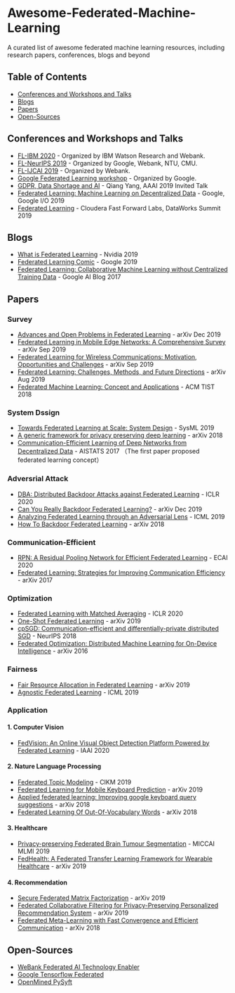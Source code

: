 # Awesome-Federated-Machine-Learning
A curated list of awesome federated machine learning resources, including research papers, conferences, blogs and beyond

## Table of Contents

 - [Conferences and Workshops and Talks](#conferences-and-workshops-and-talks)
 - [Blogs](#blogs)
 - [Papers](#papers)
 - [Open-Sources](#open-sources)
 
## Conferences and Workshops and Talks
 * [FL-IBM 2020](https://federated-learning.bitbucket.io/ibm2020/) - Organized by IBM Watson Research and Webank.
 * [FL-NeurIPS 2019](http://federated-learning.org/fl-neurips-2019/) - Organized by Google, Webank, NTU, CMU.
 * [FL-IJCAI 2019](https://www.ijcai19.org/workshops.html) - Organized by Webank.
 * [Google Federated Learning workshop](https://sites.google.com/view/federated-learning-2019/home) - Organized by Google.
 * [GDPR, Data Shortage and AI](https://vimeo.com/313941621) - Qiang Yang, AAAI 2019 Invited Talk
 * [Federated Learning: Machine Learning on Decentralized Data](https://www.youtube.com/watch?v=89BGjQYA0uE) - Google, Google I/O 2019
 * [Federated Learning](https://www.youtube.com/watch?v=xJkY3ehX_MI) - Cloudera Fast Forward Labs, DataWorks Summit 2019

## Blogs
 * [What is Federated Learning](https://blogs.nvidia.com/blog/2019/10/13/what-is-federated-learning/) - Nvidia 2019
 * [Federated Learning Comic](https://federated.withgoogle.com/) - Google 2019
 * [Federated Learning: Collaborative Machine Learning without Centralized Training Data](https://ai.googleblog.com/2017/04/federated-learning-collaborative.html) - Google AI Blog 2017
 
## Papers

### **Survey**
 * [Advances and Open Problems in Federated Learning](https://arxiv.org/abs/1912.04977) - arXiv Dec 2019
 * [Federated Learning in Mobile Edge Networks: A Comprehensive Survey](https://arxiv.org/abs/1909.11875) - arXiv Sep 2019
 * [Federated Learning for Wireless Communications: Motivation, Opportunities and Challenges](https://arxiv.org/abs/1908.06847) - arXiv Sep 2019
 * [Federated Learning: Challenges, Methods, and Future Directions](https://arxiv.org/abs/1908.07873) - arXiv Aug 2019 
 * [Federated Machine Learning: Concept and Applications](https://arxiv.org/abs/1902.04885) - ACM TIST 2018
 

### **System Dssign**
 * [Towards Federated Learning at Scale: System Design](https://arxiv.org/abs/1902.01046) - SysML 2019
 * [A generic framework for privacy preserving deep learning](https://arxiv.org/abs/1811.04017) - arXiv 2018
 * [Communication-Efficient Learning of Deep Networks from Decentralized Data](https://arxiv.org/abs/1602.05629) - AISTATS 2017 （The first paper proposed federated learning concept）
 
### **Adversrial Attack**
 * [DBA: Distributed Backdoor Attacks against Federated Learning](https://openreview.net/forum?id=rkgyS0VFvr) - ICLR 2020
 * [Can You Really Backdoor Federated Learning?](https://arxiv.org/abs/1911.07963) - arXiv Dec 2019
 * [Analyzing Federated Learning through an Adversarial Lens](https://arxiv.org/abs/1811.12470) - ICML 2019
 * [How To Backdoor Federated Learning](https://arxiv.org/abs/1807.00459) - arXiv 2018


### **Communication-Efficient**
 * [RPN: A Residual Pooling Network for Efficient Federated Learning](https://arxiv.org/abs/2001.08600) - ECAI 2020
 * [Federated Learning: Strategies for Improving Communication Efficiency](https://arxiv.org/abs/1610.05492) - arXiv 2017


### **Optimization**
 * [Federated Learning with Matched Averaging](https://openreview.net/forum?id=BkluqlSFDS) - ICLR 2020
 * [One-Shot Federated Learning](https://arxiv.org/abs/1902.11175) - arXiv 2019
 * [cpSGD: Communication-efficient and differentially-private distributed SGD](https://arxiv.org/abs/1805.10559) - NeurIPS 2018
 * [Federated Optimization: Distributed Machine Learning for On-Device Intelligence](https://arxiv.org/abs/1610.02527) - arXiv 2016
 
### **Fairness**
 * [Fair Resource Allocation in Federated Learning](https://arxiv.org/abs/1905.10497) - arXiv 2019
 * [Agnostic Federated Learning](https://arxiv.org/abs/1902.00146) - ICML 2019
 
### **Application**

#### 1. Computer Vision
 * [FedVision: An Online Visual Object Detection Platform Powered by Federated Learning](https://arxiv.org/abs/2001.06202) - IAAI 2020

#### 2. Nature Language Processing
 * [Federated Topic Modeling](https://dl.acm.org/doi/10.1145/3357384.3357909) - CIKM 2019
 * [Federated Learning for Mobile Keyboard Prediction](https://arxiv.org/abs/1811.03604) - arXiv 2019
 * [Applied federated learning: Improving google keyboard query suggestions](https://arxiv.org/abs/1812.02903) - arXiv 2018
 * [Federated Learning Of Out-Of-Vocabulary Words](https://arxiv.org/abs/1903.10635) - arXiv 2018

#### 3. Healthcare
 * [Privacy-preserving Federated Brain Tumour Segmentation](https://arxiv.org/abs/1910.00962) - MICCAI MLMI 2019
 * [FedHealth: A Federated Transfer Learning Framework for Wearable Healthcare](https://arxiv.org/abs/1907.09173) - arXiv 2019





#### 4. Recommendation
 * [Secure Federated Matrix Factorization](https://arxiv.org/abs/1906.05108) - arXiv 2019
 * [Federated Collaborative Filtering for Privacy-Preserving Personalized Recommendation System](https://arxiv.org/abs/1901.09888) - arXiv 2019
 * [Federated Meta-Learning with Fast Convergence and Efficient Communication](https://arxiv.org/abs/1802.07876) - arXiv 2018
 


## Open-Sources
 * [WeBank Federated AI Technology Enabler](https://github.com/FederatedAI/FATE)
 * [Google Tensorflow Federated](https://github.com/tensorflow/federated)
 * [OpenMined PySyft](https://github.com/OpenMined/PySyft)
 
